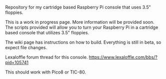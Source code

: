 Repository for my cartridge based Raspberry Pi console that uses 3.5" floppies.

This is a work in progress page. More information will be provided soon.
The scripts provided will allow you to turn your Raspberry Pi in a cartridge based console that utilizes 3.5" floppies.

The wiki page has instructions on how to build. Everything is still in beta, so expect file changes.

Lexaloffle forum thread for this console.
https://www.lexaloffle.com/bbs/?pid=105741

This should work with Pico8 or TIC-80.

